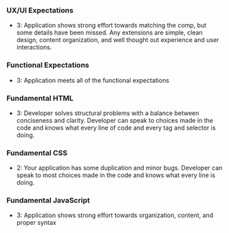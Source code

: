 ### UX/UI Expectations

- 3: Application shows strong effort towards matching the comp, but some details have been missed. Any extensions are simple, clean design, content organization, and well thought out experience and user interactions.

### Functional Expectations

- 3: Application meets all of the functional expectations

### Fundamental HTML

- 3:  Developer solves structural problems with a balance between conciseness and clarity. Developer can speak to choices made in the code and knows what every line of code and every tag and selector is doing.

### Fundamental CSS

- 2:  Your application has some duplication and minor bugs. Developer can speak to most choices made in the code and knows what every line is doing.

### Fundamental JavaScript

- 3: Application shows strong effort towards organization, content, and proper syntax
